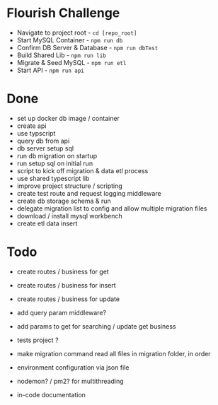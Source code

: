 # Flourish Challenge

- Navigate to project root - `cd [repo_root]`
- Start MySQL Container - `npm run db`
- Confirm DB Server & Database - `npm run dbTest`
- Build Shared Lib - `npm run lib`
- Migrate & Seed MySQL - `npm run etl`
- Start API - `npm run api`


# Done

- set up docker db image / container
- create api
- use typscript
- query db from api
- db server setup sql
- run db migration on startup
- run setup sql on initial run
- script to kick off migration & data etl process
- use shared typescript lib
- improve project structure / scripting
- create test route and request logging middleware
- create db storage schema & run
- delegate migration list to config and allow multiple migration files
- download / install mysql workbench
- create etl data insert

# Todo

- create routes / business for get
- create routes / business for insert
- create routes / business for update
- add query param middleware?
- add params to get for searching / update get business

- tests project ?
- make migration command read all files in migration folder, in order
- environment configuration via json file
- nodemon? / pm2? for multithreading
- in-code documentation
